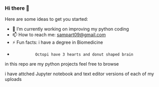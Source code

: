 ### Hi there 👋

Here are some ideas to get you started:

- 🔭 I’m currently working on improving my python coding
- 📫 How to reach me: sampart09@gmail.com 
- ⚡ Fun facts: i have a degree in Biomedicine
-               Octopi have 3 hearts and donut shaped brain  

in this repo are my python projects feel free to browse 

i have attched Jupyter notebook and text editor versions of each of my uploads
